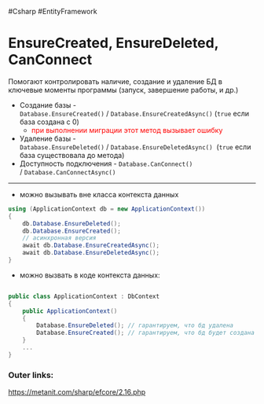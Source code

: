 #Csharp #EntityFramework

# EnsureCreated, EnsureDeleted, CanConnect

Помогают контролировать наличие, создание и удаление БД в ключевые моменты программы (запуск, завершение работы, и др.)

- Создание базы - `Database.EnsureCreated()` / `Database.EnsureCreatedAsync()` (`true` если база создана с 0) 
	- <font color="#ff0000">при выполнении миграции этот метод вызывает ошибку</font>
- Удаление базы - `Database.EnsureDeleted()` / `Database.EnsureDeletedAsync()`  (`true` если база существовала до метода)
- Доступность подключения - `Database.CanConnect()` / `Database.CanConnectAsync()`

---
- можно вызывать вне класса контекста данных
```csharp
using (ApplicationContext db = new ApplicationContext())
{
    db.Database.EnsureDeleted();
    db.Database.EnsureCreated();
    // асинхронная версия
    await db.Database.EnsureCreatedAsync();
    await db.Database.EnsureDeletedAsync();
}
```

- можно вызвать в коде контекста данных:
```csharp

public class ApplicationContext : DbContext
{
    public ApplicationContext()
    {
        Database.EnsureDeleted(); // гарантируем, что бд удалена
        Database.EnsureCreated(); // гарантируем, что бд будет создана
    }
    ...
}
```

### Outer links:
https://metanit.com/sharp/efcore/2.16.php